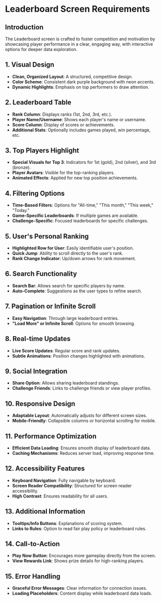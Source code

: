 # Leaderboard Screen Requirements

## Introduction
The Leaderboard screen is crafted to foster competition and motivation by showcasing player performance in a clear, engaging way, with interactive options for deeper data exploration.

## 1. Visual Design
- **Clean, Organized Layout**: A structured, competitive design.
- **Color Scheme**: Consistent dark purple background with neon accents.
- **Dynamic Highlights**: Emphasis on top performers to draw attention.

## 2. Leaderboard Table
- **Rank Column**: Displays ranks (1st, 2nd, 3rd, etc.).
- **Player Name/Username**: Shows each player's name or username.
- **Score Column**: Display of scores or achievements.
- **Additional Stats**: Optionally includes games played, win percentage, etc.

## 3. Top Players Highlight
- **Special Visuals for Top 3**: Indicators for 1st (gold), 2nd (silver), and 3rd (bronze).
- **Player Avatars**: Visible for the top-ranking players.
- **Animated Effects**: Applied for new top position achievements.

## 4. Filtering Options
- **Time-Based Filters**: Options for "All-time," "This month," "This week," "Today."
- **Game-Specific Leaderboards**: If multiple games are available.
- **Challenge-Specific**: Focused leaderboards for specific challenges.

## 5. User's Personal Ranking
- **Highlighted Row for User**: Easily identifiable user's position.
- **Quick Jump**: Ability to scroll directly to the user's rank.
- **Rank Change Indicator**: Up/down arrows for rank movement.

## 6. Search Functionality
- **Search Bar**: Allows search for specific players by name.
- **Auto-Complete**: Suggestions as the user types to refine search.

## 7. Pagination or Infinite Scroll
- **Easy Navigation**: Through large leaderboard entries.
- **"Load More" or Infinite Scroll**: Options for smooth browsing.

## 8. Real-time Updates
- **Live Score Updates**: Regular score and rank updates.
- **Subtle Animations**: Position changes highlighted with animations.

## 9. Social Integration
- **Share Option**: Allows sharing leaderboard standings.
- **Challenge Friends**: Links to challenge friends or view player profiles.

## 10. Responsive Design
- **Adaptable Layout**: Automatically adjusts for different screen sizes.
- **Mobile-Friendly**: Collapsible columns or horizontal scrolling for mobile.

## 11. Performance Optimization
- **Efficient Data Loading**: Ensures smooth display of leaderboard data.
- **Caching Mechanisms**: Reduces server load, improving response time.

## 12. Accessibility Features
- **Keyboard Navigation**: Fully navigable by keyboard.
- **Screen Reader Compatibility**: Structured for screen reader accessibility.
- **High Contrast**: Ensures readability for all users.

## 13. Additional Information
- **Tooltips/Info Buttons**: Explanations of scoring system.
- **Links to Rules**: Option to read fair play policy or leaderboard rules.

## 14. Call-to-Action
- **Play Now Button**: Encourages more gameplay directly from the screen.
- **View Rewards Link**: Shows prize details for high-ranking players.

## 15. Error Handling
- **Graceful Error Messages**: Clear information for connection issues.
- **Loading Placeholders**: Content display while leaderboard data loads.
